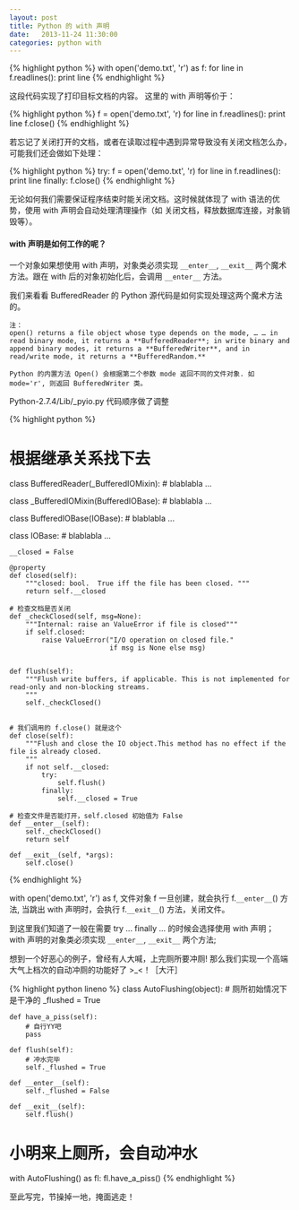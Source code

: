 ```yaml
---
layout: post
title: Python 的 with 声明
date:   2013-11-24 11:30:00
categories: python with
---
```


{% highlight python %}
with open('demo.txt', 'r') as f:
	for line in f.readlines():
		print line
{% endhighlight %}

这段代码实现了打印目标文档的内容。 这里的 with 声明等价于：

{% highlight python %}
f = open('demo.txt', 'r)
for line in f.readlines():
	print line
f.close()
{% endhighlight %}

若忘记了关闭打开的文档，或者在读取过程中遇到异常导致没有关闭文档怎么办，可能我们还会做如下处理：

{% highlight python %}
try:
	f = open('demo.txt', 'r)
	for line in f.readlines():
		print line
finally:
	f.close()
{% endhighlight %}

无论如何我们需要保证程序结束时能关闭文档。这时候就体现了 with 语法的优势，使用 with 声明会自动处理清理操作（如 关闭文档，释放数据库连接，对象销毁等）。

#### with 声明是如何工作的呢？

一个对象如果想使用 with 声明，对象类必须实现 `__enter__`, `__exit__` 两个魔术方法。跟在 with 后的对象初始化后，会调用 `__enter__` 方法。

我们来看看 BufferedReader 的 Python 源代码是如何实现处理这两个魔术方法的。

``` 
注：
open() returns a file object whose type depends on the mode, … … in read binary mode, it returns a **BufferedReader**; in write binary and append binary modes, it returns a **BufferedWriter**, and in read/write mode, it returns a **BufferedRandom.**

Python 的内置方法 Open() 会根据第二个参数 mode 返回不同的文件对象. 如 mode='r', 则返回 BufferedWriter 类。
```

Python-2.7.4/Lib/_pyio.py  代码顺序做了调整

{% highlight python %}
# 根据继承关系找下去
class BufferedReader(_BufferedIOMixin):
	# blablabla ...
	
class _BufferedIOMixin(BufferedIOBase):
	# blablabla ...
	
class BufferedIOBase(IOBase):
	# blablabla ...
	
class IOBase:
	# blablabla ...

	__closed = False
	
	@property
    def closed(self):
        """closed: bool.  True iff the file has been closed. """
        return self.__closed

	# 检查文档是否关闭
    def _checkClosed(self, msg=None):
        """Internal: raise an ValueError if file is closed"""
        if self.closed:
            raise ValueError("I/O operation on closed file."
                             if msg is None else msg)
                             
	
	def flush(self):
    	"""Flush write buffers, if applicable. This is not implemented for read-only and non-blocking streams.
        """
        self._checkClosed()
        

	# 我们调用的 f.close() 就是这个
    def close(self):
        """Flush and close the IO object.This method has no effect if the file is already closed.
        """
        if not self.__closed:
            try:
                self.flush()
            finally:
                self.__closed = True

	# 检查文件是否能打开，self.closed 初始值为 False
	def __enter__(self):
        self._checkClosed()
        return self

    def __exit__(self, *args):
        self.close()
{% endhighlight %}

with open('demo.txt', 'r') as f, 文件对象 f 一旦创建，就会执行 f.`__enter__`() 方法, 当跳出 with 声明时，会执行 f.`__exit__`() 方法，关闭文件。

到这里我们知道了一般在需要 try ... finally ... 的时候会选择使用 with 声明； with 声明的对象类必须实现 `__enter__`, `__exit__` 两个方法; 

想到一个好恶心的例子，曾经有人大喊，上完厕所要冲厕! 那么我们实现一个高端大气上档次的自动冲厕的功能好了 >_<！［大汗］

{% highlight python lineno %}
class AutoFlushing(object):
	# 厕所初始情况下是干净的
	_flushed = True
	
	def have_a_piss(self):
		# 自行YY吧
		pass
	
	def flush(self):
		# 冲水完毕
		self._flushed = True
		
	def __enter__(self):
		self._flushed = False
		
	def __exit__(self):
		self.flush()
		
# 小明来上厕所，会自动冲水
with AutoFlushing() as fl:
	fl.have_a_piss()
{% endhighlight %}

至此写完，节操掉一地，掩面逃走！
